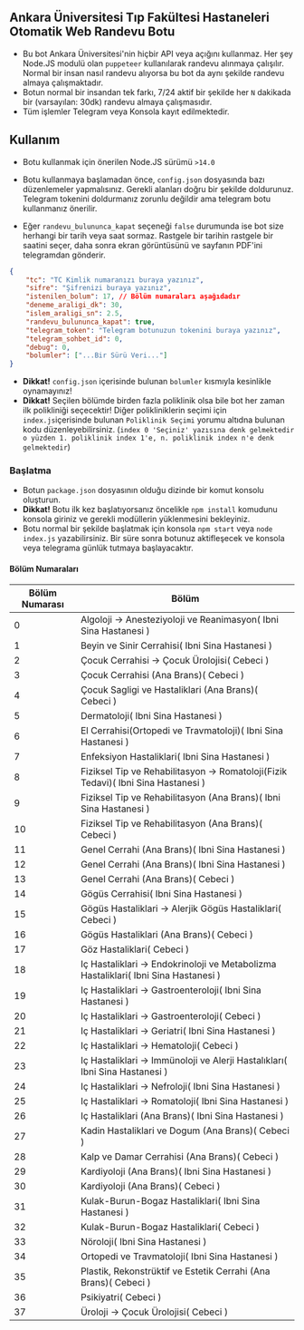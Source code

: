 

## Ankara Üniversitesi Tıp Fakültesi Hastaneleri Otomatik Web Randevu Botu
- Bu bot Ankara Üniversitesi'nin hiçbir API veya açığını kullanmaz. Her şey Node.JS modulü olan `puppeteer` kullanılarak randevu alınmaya çalışılır. Normal bir insan nasıl randevu alıyorsa bu bot da aynı şekilde randevu almaya çalışmaktadır.
- Botun normal bir insandan tek farkı, 7/24 aktif bir şekilde her `N` dakikada bir (varsayılan: 30dk) randevu almaya çalışmasıdır.
- Tüm işlemler Telegram veya Konsola kayıt edilmektedir.


## Kullanım

- Botu kullanmak için önerilen Node.JS sürümü `>14.0`

- Botu kullanmaya başlamadan önce, `config.json` dosyasında bazı düzenlemeler yapmalısınız. Gerekli alanları doğru bir şekilde doldurunuz. Telegram tokenini doldurmanız zorunlu değildir ama telegram botu kullanmanız önerilir.
- Eğer `randevu_bulununca_kapat` seçeneği `false` durumunda ise bot size herhangi bir tarih veya saat sormaz. Rastgele bir tarihin rastgele bir saatini seçer, daha sonra ekran görüntüsünü ve sayfanın PDF'ini telegramdan gönderir.
```json
{
	"tc": "TC Kimlik numaranızı buraya yazınız",
	"sifre": "Şifrenizi buraya yazınız",
	"istenilen_bolum": 17, // Bölüm numaraları aşağıdadır
	"deneme_araligi_dk": 30,
	"islem_araligi_sn": 2.5,
	"randevu_bulununca_kapat": true,
	"telegram_token": "Telegram botunuzun tokenini buraya yazınız",
	"telegram_sohbet_id": 0,
	"debug": 0,
	"bolumler": ["...Bir Sürü Veri..."]
}
```

- **Dikkat!** `config.json` içerisinde bulunan `bolumler` kısmıyla kesinlikle oynamayınız!
- **Dikkat!** Seçilen bölümde birden fazla poliklinik olsa bile bot her zaman ilk polikliniği seçecektir! Diğer polikliniklerin seçimi için `index.js`içerisinde bulunan `Poliklinik Seçimi` yorumu altıdna bulunan kodu düzenleyebilirsiniz. (`index 0 'Seçiniz' yazısına denk gelmektedir o yüzden 1. poliklinik index 1'e, n. poliklinik index n'e denk gelmektedir`)

### Başlatma
- Botun `package.json` dosyasının olduğu dizinde bir komut konsolu oluşturun.
- **Dikkat!** Botu ilk kez başlatıyorsanız öncelikle `npm install` komudunu konsola giriniz ve gerekli modüllerin yüklenmesini bekleyiniz.
- Botu normal bir şekilde başlatmak için konsola `npm start` veya `node index.js` yazabilirsiniz. Bir süre sonra botunuz aktifleşecek ve konsola veya telegrama günlük tutmaya başlayacaktır.
#### Bölüm Numaraları
| Bölüm Numarası | Bölüm |
|---|---|
|0 | Algoloji -> Anesteziyoloji ve Reanimasyon(  Ibni Sina Hastanesi )|
|1 | Beyin ve Sinir Cerrahisi(  Ibni Sina Hastanesi )|
|2 | Çocuk Cerrahisi -> Çocuk Ürolojisi( Cebeci )|
|3 | Çocuk Cerrahisi (Ana Brans)( Cebeci )|
|4 | Çocuk Sagligi ve Hastaliklari (Ana Brans)( Cebeci )|
|5 | Dermatoloji(  Ibni Sina Hastanesi )|
|6 | El Cerrahisi(Ortopedi ve Travmatoloji)(  Ibni Sina Hastanesi )|
|7 | Enfeksiyon Hastaliklari(  Ibni Sina Hastanesi )|
|8 | Fiziksel Tip ve Rehabilitasyon -> Romatoloji(Fizik Tedavi)(  Ibni Sina Hastanesi )|
|9 | Fiziksel Tip ve Rehabilitasyon (Ana Brans)(  Ibni Sina Hastanesi )|
|10 | Fiziksel Tip ve Rehabilitasyon (Ana Brans)( Cebeci )|
|11 | Genel Cerrahi (Ana Brans)(  Ibni Sina Hastanesi )|
|12 | Genel Cerrahi (Ana Brans)(  Ibni Sina Hastanesi )|
|13 | Genel Cerrahi (Ana Brans)( Cebeci )|
|14 | Gögüs Cerrahisi(  Ibni Sina Hastanesi )|
|15 | Gögüs Hastaliklari -> Alerjik Gögüs Hastaliklari( Cebeci )|
|16 | Gögüs Hastaliklari (Ana Brans)( Cebeci )|
|17 | Göz Hastaliklari( Cebeci )|
|18 | Iç Hastaliklari -> Endokrinoloji ve Metabolizma Hastaliklari(  Ibni Sina Hastanesi )|
|19 | Iç Hastaliklari -> Gastroenteroloji(  Ibni Sina Hastanesi )|
|20 | Iç Hastaliklari -> Gastroenteroloji( Cebeci )|
|21 | Iç Hastaliklari -> Geriatri(  Ibni Sina Hastanesi )|
|22 | Iç Hastaliklari -> Hematoloji( Cebeci )|
|23 | Iç Hastaliklari -> Immünoloji ve Alerji Hastalıkları(  Ibni Sina Hastanesi )|
|24 | Iç Hastaliklari -> Nefroloji(  Ibni Sina Hastanesi )|
|25 | Iç Hastaliklari -> Romatoloji(  Ibni Sina Hastanesi )|
|26 | Iç Hastaliklari (Ana Brans)(  Ibni Sina Hastanesi )|
|27 | Kadin Hastaliklari ve Dogum (Ana Brans)( Cebeci )|
|28 | Kalp ve Damar Cerrahisi (Ana Brans)( Cebeci )|
|29 | Kardiyoloji (Ana Brans)(  Ibni Sina Hastanesi )|
|30 | Kardiyoloji (Ana Brans)( Cebeci )|
|31 | Kulak-Burun-Bogaz Hastaliklari(  Ibni Sina Hastanesi )|
|32 | Kulak-Burun-Bogaz Hastaliklari( Cebeci )|
|33 | Nöroloji(  Ibni Sina Hastanesi )|
|34 | Ortopedi ve Travmatoloji(  Ibni Sina Hastanesi )|
|35 | Plastik, Rekonstrüktif ve Estetik Cerrahi (Ana Brans)( Cebeci )|
|36 | Psikiyatri( Cebeci )|
|37 | Üroloji -> Çocuk Ürolojisi( Cebeci )|